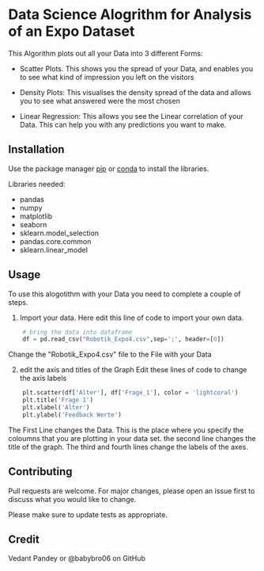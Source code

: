 # Data Science Alogrithm for Analysis of an Expo Dataset

This Algorithm plots out all your Data into 3 different Forms:
- Scatter Plots. This shows you the spread of your Data, and enables you to see what kind of impression you left on the visitors

- Density Plots: This visualises the density spread of the data and allows you to see what answered were the most chosen

- Linear Regression: This allows you see the Linear correlation of your Data. This can help you with any predictions you want to make.

## Installation

Use the package manager [pip](https://pip.pypa.io/en/stable/) or [conda](https://conda.io/projects/conda/en/latest/user-guide/tasks/manage-pkgs.html) to install the libraries.

Libraries needed:
- pandas
- numpy 
- matplotlib
- seaborn
- sklearn.model_selection
- pandas.core.common
- sklearn.linear_model


## Usage
To use this alogotithm with your Data you need to complete a couple of steps.

1. Import your data.
Here edit this line of code to import your own data.

```python
    # bring the data into dataframe
    df = pd.read_csv("Robotik_Expo4.csv",sep=';', header=[0])
```
Change the "Robotik_Expo4.csv" file to the File with your Data

2. edit the axis and titles of the Graph
Edit these lines of code to change the axis labels

```python
    plt.scatter(df['Alter'], df['Frage_1'], color = 'lightcoral')
    plt.title('Frage 1')
    plt.xlabel('Alter')
    plt.ylabel('Feedback Werte')
```
The First Line changes the Data. This is the place where you specify the coloumns that you are plotting in your data set.
the second line changes the title of the graph.
The third and fourth lines change the labels of the axes.




## Contributing

Pull requests are welcome. For major changes, please open an issue first to discuss what you would like to change.

Please make sure to update tests as appropriate.

## Credit
Vedant Pandey or @babybro06 on GitHub
